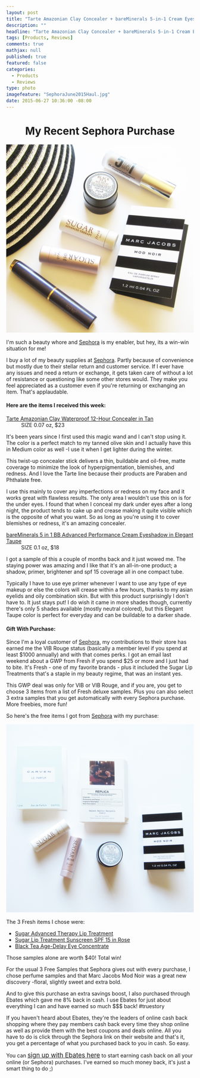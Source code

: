 ```yaml
---
layout: post
title: "Tarte Amazonian Clay Concealer + bareMinerals 5-in-1 Cream Eyeshadow Review"
description: ""
headline: "Tarte Amazonian Clay Concealer + bareMinerals 5-in-1 Cream Eyeshadow Review"
tags: [Products, Reviews]
comments: true
mathjax: null
published: true
featured: false
categories: 
  - Products
  - Reviews
type: photo
imagefeature: "SephoraJune2015Haul.jpg"
date: 2015-06-27 10:36:00 -08:00
---
```


<center><H1>My Recent Sephora Purchase</H1></center>

<center><img src="/images/SephoraJune2015Haul.jpg"></center>

<p>I'm such a beauty whore and <a href="http://www.sephora.com/" target="_blank">Sephora</a> is my enabler, but hey, its a win-win situation for me! <i class="icon-smile"></i></p>

<p>I buy a lot of my beauty supplies at <a href="http://www.sephora.com/" target="_blank">Sephora</a>. Partly because of convenience but mostly due to their stellar return and customer service. If I ever have any issues and need a return or exchange, it gets taken care of without a lot of resistance or questioning like some other stores would. They make you feel appreciated as a customer even if you're returning or exchanging an item. That's applaudable.</p>

<H4>Here are the items I received this week:</H4>
<DL>
<DT><a href="http://www.sephora.com/smooth-operator-amazonian-clay-waterproof-concealer-P290629?skuId=1345248" target="_blank">Tarte Amazonian Clay Waterproof 12-Hour Concealer in Tan</a></DT>
<DD>SIZE 0.07 oz, $23</DD>
</DL>

<p>It's been years since I first used this magic wand and I can't stop using it. The color is a perfect match to my tanned olive skin and I actually have this in Medium color as well -I use it when I get lighter during the winter.</p>

<p>This twist-up concealer stick delivers a thin, buildable and oil-free, matte coverage to minimize the look of hyperpigmentation, blemishes, and redness. And I love the Tarte line because their products are Paraben and Phthalate free.</p>

<p>I use this mainly to cover any imperfections or redness on my face and it works great with flawless results. The only area I wouldn't use this on is for the under eyes. I found that when I conceal my dark under eyes after a long night, the product tends to cake up and crease making it quite visible which is the opposite of what you want. So as long as you're using it to cover blemishes or redness, it's an amazing concealer.</p> 

<DL>
<DT><a href="http://www.sephora.com/bareminerals-5-in-1-bb-advanced-performance-cream-eyeshadow-P388020?skuId=1641182" target="_blank">bareMinerals 5 in 1 BB Advanced Performance Cream Eyeshadow in Elegant Taupe</a></DT>
<DD>SIZE 0.1 oz, $18</DD>
</DL>

<p>I got a sample of this a couple of months back and it just wowed me. The staying power was amazing and I like that it's an all-in-one product; a shadow, primer, brightener and spf 15 coverage all in one compact tube.</p> 
<p>Typically I have to use eye primer whenever I want to use any type of eye makeup or else the colors will crease within a few hours, thanks to my asian eyelids and oily combination skin. But with this product surprisingly I don't have to. It just stays put! I do wish it came in more shades though, currently there's only 5 shades available (mostly neutral colored), but this Elegant Taupe color is perfect for everyday and can be buildable to a darker shade.</p>

<p><i class="icon-gift"></i><H4> Gift With Purchase:</H4></p>
<p>Since I'm a loyal customer of <a href="http://www.sephora.com/" target="_blank">Sephora</a>, my contributions to their store has earned me the VIB Rouge status (basically a member level if you spend at least $1000 annually) and with that comes perks. I got an email last weekend about a GWP from Fresh if you spend $25 or more and I just had to bite. It's Fresh - one of my favorite brands - plus it included the Sugar Lip Treatments that's a staple in my beauty regime, that was an instant yes.</p>

<p>This GWP deal was only for VIB or VIB Rouge, and if you are, you get to choose 3 items from a list of Fresh deluxe samples. Plus you can also select 3 extra samples that you get automatically with every Sephora purchase. More freebies, more fun!</p>

<p>So here's the free items I got from <a href="http://www.sephora.com/" target="_blank">Sephora</a> with my purchase:</p>
<center><img src="/images/SephoraJune2015FreshGWP.jpg"></center>

<p>The 3 Fresh items I chose were:</p>
<ul>
<li><a href="http://www.sephora.com/sugar-advanced-therapy-lip-treatment-P302103?skuId=1378215" target="_blank">Sugar Advanced Therapy Lip Treatment</a></li>
<li><a href="http://www.sephora.com/sugar-lip-treatment-spf-15-P57002?skuId=1190529" target="_blank">Sugar Lip Treatment Sunscreen SPF 15 in Rose</a></li>
<li><a href="http://www.sephora.com/black-tea-age-delay-eye-concentrate-P384778?keyword=fresh%20black%20tea%20eye&skuId=1585983&_requestid=116271" target="_blank">Black Tea Age-Delay Eye Concentrate</a></li>
</ul>

<p>Those samples alone are worth $40! Total win!</p>

<p>For the usual 3 Free Samples that Sephora gives out with every purchase, I chose perfume samples and that Marc Jacobs Mod Noir was a great new discovery -floral, slightly sweet and extra bold.</p>

<p><i class="icon-usd"></i> And to give this purchase an extra savings boost, I also purchased through Ebates which gave me 8% back in cash. I use Ebates for just about everything I can and have earned so much $$$ back! #truestory</p>

<p>If you haven't heard about Ebates, they're the leaders of online cash back shopping where they pay members cash back every time they shop online as well as provide them with the best coupons and deals online. All you have to do is click through the Sephora link on their website and that's it, you get a percentage of what you purchased back to you in cash. So easy.</p>

<p>You can <a href="http://www.ebates.com/rf.do?referrerid=nFbj2DqrCN%2BpB5AWKzmAFQ%3D%3D&eeid=26471" target="_blank"><big>sign up with Ebates here</big></a> to start earning cash back on all your online (or Sephora) purchases. I've earned so much money back, it's just a smart thing to do ;)</p>
